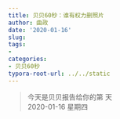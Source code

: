 ```yaml
---
title: 贝贝60秒：谁有权力删照片
author: 曲政
date: '2020-01-16'
slug: 
tags:
- 
categories:
- 贝贝60秒
typora-root-url: ../../static
---
```

> 今天是贝贝报告给你的第  天   
> 2020-01-16 星期四 